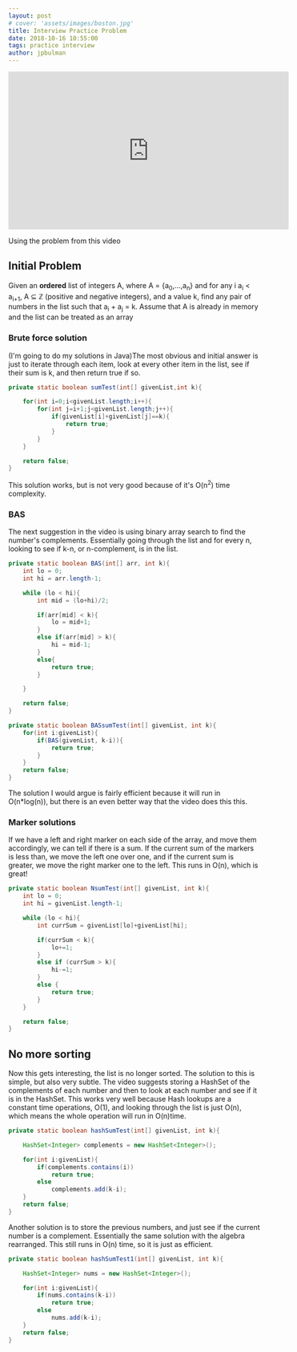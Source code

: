 ```yaml
---
layout: post
# cover: 'assets/images/boston.jpg'
title: Interview Practice Problem
date: 2018-10-16 10:55:00
tags: practice interview
author: jpbulman
---
```

<iframe width="560" height="315" src="https://www.youtube.com/embed/wwIysnVmAUg" frameborder="0" allow="autoplay; encrypted-media" allowfullscreen></iframe>
<p>Using the problem from this video</p>


<h2 id="heading2">Initial Problem</h2>
<p>Given an <b>ordered</b> list of integers A, where A = {a<sub>0</sub>,...,a<sub>n</sub>} and for any i a<sub>i</sub> < a<sub>i+1</sub>, A ⊆ &#8484; (positive and negative integers), and a value k, find any pair of numbers in the list such that a<sub>i</sub> + a<sub>j</sub> = k. Assume that A is already in memory and the list can be treated as an array</p>
<h3 id="heading3">Brute force solution</h3>
(I'm going to do my solutions in Java)The most obvious and initial answer is just to iterate through each item, look at every other item in the list, see if their sum is k, and then return true if so.

```java
private static boolean sumTest(int[] givenList,int k){

    for(int i=0;i<givenList.length;i++){
        for(int j=i+1;j<givenList.length;j++){
            if(givenList[i]+givenList[j]==k){
                return true;
            }
        }
    }

    return false;
}
```

This solution works, but is not very good because of it's O(n<sup>2</sup>) time complexity.
<h3 id="heading3">BAS</h3>
<p>The next suggestion in the video is using binary array search to find the number's complements. Essentially going through the list and for every n, looking to see if k-n, or n-complement, is in the list. </p>

```java
private static boolean BAS(int[] arr, int k){
    int lo = 0;
    int hi = arr.length-1;

    while (lo < hi){
        int mid = (lo+hi)/2;

        if(arr[mid] < k){
            lo = mid+1;
        }
        else if(arr[mid] > k){
            hi = mid-1;
        }
        else{
            return true;
        }

    }

    return false;
}

private static boolean BASsumTest(int[] givenList, int k){
    for(int i:givenList){
        if(BAS(givenList, k-i)){
            return true;
        }
    }
    return false;
}
```
The solution I would argue is fairly efficient because it will run in O(n*log(n)), but there is an even better way that the video does this this.

<h3 id="heading3">Marker solutions</h3>
If we have a left and right marker on each side of the array, and move them accordingly, we can tell if there is a sum. If the current sum of the markers is less than, we move the left one over one, and if the current sum is greater, we move the right marker one to the left. This runs in O(n), which is great!

```java
private static boolean NsumTest(int[] givenList, int k){
    int lo = 0;
    int hi = givenList.length-1;

    while (lo < hi){
        int currSum = givenList[lo]+givenList[hi];

        if(currSum < k){
            lo+=1;
        }
        else if (currSum > k){
            hi-=1;
        }
        else {
            return true;
        }
    }

    return false;
}
```

<h2 id="heading2">No more sorting</h2>
Now this gets interesting, the list is no longer sorted. The solution to this is simple, but also very subtle. The video suggests storing a HashSet of the complements of each number and then to look at each number and see if it is in the HashSet. This works very well because Hash lookups are a constant time operations, O(1), and looking through the list is just O(n), which means the whole operation will run in O(n)time.

```java
private static boolean hashSumTest(int[] givenList, int k){

    HashSet<Integer> complements = new HashSet<Integer>();

    for(int i:givenList){
        if(complements.contains(i))
            return true;
        else
            complements.add(k-i);
    }
    return false;
}
```

Another solution is to store the previous numbers, and just see if the current number is a complement. Essentially the same solution with the algebra rearranged. This still runs in O(n) time, so it is just as efficient.

```java
private static boolean hashSumTest1(int[] givenList, int k){

    HashSet<Integer> nums = new HashSet<Integer>();

    for(int i:givenList){
        if(nums.contains(k-i))
            return true;
        else
            nums.add(k-i);
    }
    return false;
}
```

